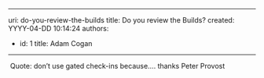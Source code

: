 

---
uri: do-you-review-the-builds
title: Do you review the Builds?
created: YYYY-04-DD 10:14:24
authors:
  - id: 1
    title: Adam Cogan
---




<span class='intro'> <p class="MsoListParagraph" style="margin-bottom&#58;12pt;text-indent&#58;-0.25in;"><span lang="EN-AU"><span style="font-family&#58;'times new roman';font-size&#58;7pt;line-height&#58;normal;">&#160; &#160; &#160; &#160; &#160; &#160;&#160;</span></span><span lang="EN-AU">Quote&#58;
don’t use gated check-ins because…. thanks Peter Provost</span>​</p> </span>




